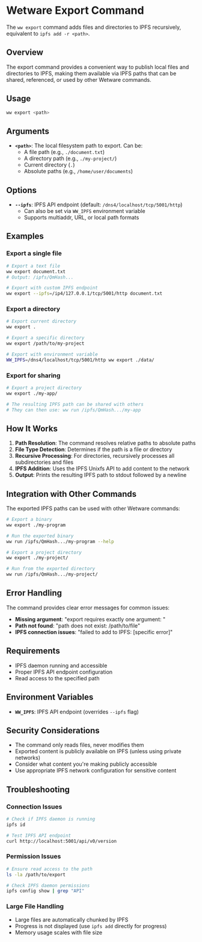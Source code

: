 # Wetware Export Command

The `ww export` command adds files and directories to IPFS recursively, equivalent to `ipfs add -r <path>`.

## Overview

The export command provides a convenient way to publish local files and directories to IPFS, making them available via IPFS paths that can be shared, referenced, or used by other Wetware commands.

## Usage

```bash
ww export <path>
```

## Arguments

- **`<path>`**: The local filesystem path to export. Can be:
  - A file path (e.g., `./document.txt`)
  - A directory path (e.g., `./my-project/`)
  - Current directory (`.`)
  - Absolute paths (e.g., `/home/user/documents`)

## Options

- **`--ipfs`**: IPFS API endpoint (default: `/dns4/localhost/tcp/5001/http`)
  - Can also be set via `WW_IPFS` environment variable
  - Supports multiaddr, URL, or local path formats

## Examples

### Export a single file
```bash
# Export a text file
ww export document.txt
# Output: /ipfs/QmHash...

# Export with custom IPFS endpoint
ww export --ipfs=/ip4/127.0.0.1/tcp/5001/http document.txt
```

### Export a directory
```bash
# Export current directory
ww export .

# Export a specific directory
ww export /path/to/my-project

# Export with environment variable
WW_IPFS=/dns4/localhost/tcp/5001/http ww export ./data/
```

### Export for sharing
```bash
# Export a project directory
ww export ./my-app/

# The resulting IPFS path can be shared with others
# They can then use: ww run /ipfs/QmHash.../my-app
```

## How It Works

1. **Path Resolution**: The command resolves relative paths to absolute paths
2. **File Type Detection**: Determines if the path is a file or directory
3. **Recursive Processing**: For directories, recursively processes all subdirectories and files
4. **IPFS Addition**: Uses the IPFS Unixfs API to add content to the network
5. **Output**: Prints the resulting IPFS path to stdout followed by a newline

## Integration with Other Commands

The exported IPFS paths can be used with other Wetware commands:

```bash
# Export a binary
ww export ./my-program

# Run the exported binary
ww run /ipfs/QmHash.../my-program --help

# Export a project directory
ww export ./my-project/

# Run from the exported directory
ww run /ipfs/QmHash.../my-project/
```

## Error Handling

The command provides clear error messages for common issues:

- **Missing argument**: "export requires exactly one argument: <path>"
- **Path not found**: "path does not exist: /path/to/file"
- **IPFS connection issues**: "failed to add to IPFS: [specific error]"

## Requirements

- IPFS daemon running and accessible
- Proper IPFS API endpoint configuration
- Read access to the specified path

## Environment Variables

- **`WW_IPFS`**: IPFS API endpoint (overrides `--ipfs` flag)

## Security Considerations

- The command only reads files, never modifies them
- Exported content is publicly available on IPFS (unless using private networks)
- Consider what content you're making publicly accessible
- Use appropriate IPFS network configuration for sensitive content

## Troubleshooting

### Connection Issues
```bash
# Check if IPFS daemon is running
ipfs id

# Test IPFS API endpoint
curl http://localhost:5001/api/v0/version
```

### Permission Issues
```bash
# Ensure read access to the path
ls -la /path/to/export

# Check IPFS daemon permissions
ipfs config show | grep "API"
```

### Large File Handling
- Large files are automatically chunked by IPFS
- Progress is not displayed (use `ipfs add` directly for progress)
- Memory usage scales with file size
